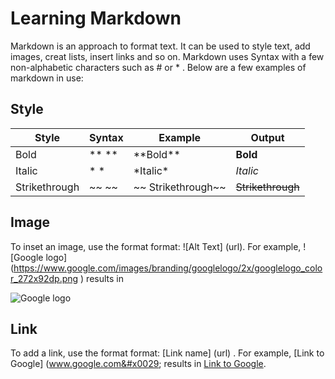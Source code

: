 # Learning Markdown

Markdown is an approach to format text. It can be used to style text, add images, creat lists, insert links and so on. Markdown uses Syntax with a few non-alphabetic characters such as # or * . Below are a few examples of markdown in use:

## Style
Style | Syntax | Example | Output
----- | ------ | ------- | ------
Bold  | ** **  | &#x002A;&#x002A;Bold&#x002A;&#x002A;| **Bold**
Italic|  * *   | &#x002A;Italic&#x002A;| *Italic*
Strikethrough|~~ ~~	|&#x007E;&#x007E;		Strikethrough&#x007E;&#x007E;	|~~Strikethrough~~

## Image
To inset an image, use the format format: !&#x005B;Alt Text&#x005D; &#x0028;url&#x0029;. For example, !&#x005B;Google logo&#x005D;	&#x0028;https://www.google.com/images/branding/googlelogo/2x/googlelogo_color_272x92dp.png &#x0029; results in

![Google logo](https://www.google.com/images/branding/googlelogo/2x/googlelogo_color_272x92dp.png)


## Link
To add a link, use the format format: &#x005B;Link name&#x005D;	&#x0028;url&#x0029;	. For example, &#x005B;Link to Google&#x005D;	&#x0028;www.google.com&#x0029; results in [Link to Google](www.google.com).
